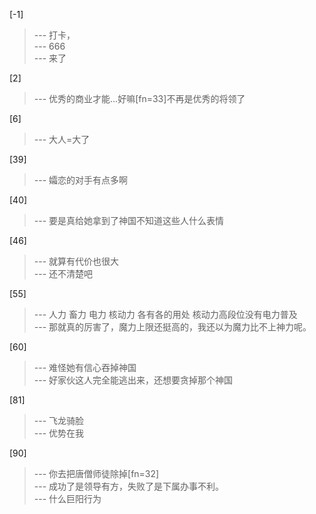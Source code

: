 
[-1] 
>--- 打卡，<br>
>--- 666<br>
>--- 来了<br>

[2] 
>--- 优秀的商业才能…好嘛[fn=33]不再是优秀的将领了<br>

[6] 
>--- 大人=大了<br>

[39] 
>--- 孀恋的对手有点多啊<br>

[40] 
>--- 要是真给她拿到了神国不知道这些人什么表情<br>

[46] 
>--- 就算有代价也很大<br>
>--- 还不清楚吧<br>

[55] 
>--- 人力  畜力  电力  核动力  各有各的用处  核动力高段位没有电力普及<br>
>--- 那就真的厉害了，魔力上限还挺高的，我还以为魔力比不上神力呢。<br>

[60] 
>--- 难怪她有信心吞掉神国<br>
>--- 好家伙这人完全能逃出来，还想要贪掉那个神国<br>

[81] 
>--- 飞龙骑脸<br>
>--- 优势在我<br>

[90] 
>--- 你去把唐僧师徒除掉[fn=32]<br>
>--- 成功了是领导有方，失败了是下属办事不利。<br>
>--- 什么巨阳行为<br>
